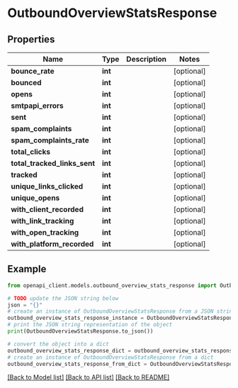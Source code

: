 # OutboundOverviewStatsResponse



## Properties

Name | Type | Description | Notes
------------ | ------------- | ------------- | -------------
**bounce_rate** | **int** |  | [optional] 
**bounced** | **int** |  | [optional] 
**opens** | **int** |  | [optional] 
**smtpapi_errors** | **int** |  | [optional] 
**sent** | **int** |  | [optional] 
**spam_complaints** | **int** |  | [optional] 
**spam_complaints_rate** | **int** |  | [optional] 
**total_clicks** | **int** |  | [optional] 
**total_tracked_links_sent** | **int** |  | [optional] 
**tracked** | **int** |  | [optional] 
**unique_links_clicked** | **int** |  | [optional] 
**unique_opens** | **int** |  | [optional] 
**with_client_recorded** | **int** |  | [optional] 
**with_link_tracking** | **int** |  | [optional] 
**with_open_tracking** | **int** |  | [optional] 
**with_platform_recorded** | **int** |  | [optional] 

## Example

```python
from openapi_client.models.outbound_overview_stats_response import OutboundOverviewStatsResponse

# TODO update the JSON string below
json = "{}"
# create an instance of OutboundOverviewStatsResponse from a JSON string
outbound_overview_stats_response_instance = OutboundOverviewStatsResponse.from_json(json)
# print the JSON string representation of the object
print(OutboundOverviewStatsResponse.to_json())

# convert the object into a dict
outbound_overview_stats_response_dict = outbound_overview_stats_response_instance.to_dict()
# create an instance of OutboundOverviewStatsResponse from a dict
outbound_overview_stats_response_from_dict = OutboundOverviewStatsResponse.from_dict(outbound_overview_stats_response_dict)
```
[[Back to Model list]](../README.md#documentation-for-models) [[Back to API list]](../README.md#documentation-for-api-endpoints) [[Back to README]](../README.md)


